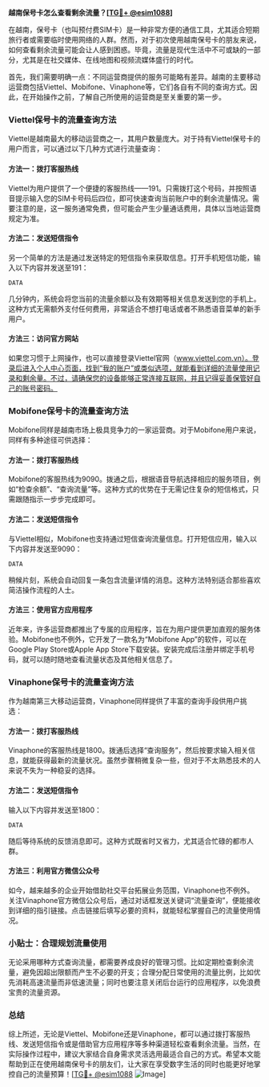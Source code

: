 **越南保号卡怎么查看剩余流量？[[TG💪+ @esim1088](https://t.me/s/esim1088)]**

在越南，保号卡（也叫预付费SIM卡）是一种非常方便的通信工具，尤其适合短期旅行者或需要临时使用网络的人群。然而，对于初次使用越南保号卡的朋友来说，如何查看剩余流量可能会让人感到困惑。毕竟，流量是现代生活中不可或缺的一部分，尤其是在社交媒体、在线地图和视频流媒体盛行的时代。

首先，我们需要明确一点：不同运营商提供的服务可能略有差异。越南的主要移动运营商包括Viettel、Mobifone、Vinaphone等，它们各自有不同的查询方式。因此，在开始操作之前，了解自己所使用的运营商是至关重要的第一步。

### Viettel保号卡的流量查询方法

Viettel是越南最大的移动运营商之一，其用户数量庞大。对于持有Viettel保号卡的用户而言，可以通过以下几种方式进行流量查询：

#### 方法一：拨打客服热线
Viettel为用户提供了一个便捷的客服热线——191。只需拨打这个号码，并按照语音提示输入您的SIM卡号码后四位，即可快速查询当前账户中的剩余流量情况。需要注意的是，这一服务通常免费，但可能会产生少量通话费用，具体以当地运营商规定为准。

#### 方法二：发送短信指令
另一个简单的方法是通过发送特定的短信指令来获取信息。打开手机短信功能，输入以下内容并发送至191：
```
DATA
```
几分钟内，系统会将您当前的流量余额以及有效期等相关信息发送到您的手机上。这种方式无需额外支付任何费用，非常适合不想打电话或者不熟悉语音菜单的新手用户。

#### 方法三：访问官方网站
如果您习惯于上网操作，也可以直接登录Viettel官网（www.viettel.com.vn）。登录后进入个人中心页面，找到“我的账户”或类似选项，就能看到详细的流量使用记录和剩余量。不过，请确保您的设备能够正常连接互联网，并且记得妥善保管好自己的账号密码。

### Mobifone保号卡的流量查询方法

Mobifone同样是越南市场上极具竞争力的一家运营商。对于Mobifone用户来说，同样有多种途径可供选择：

#### 方法一：拨打客服热线
Mobifone的客服热线为9090。拨通之后，根据语音导航选择相应的服务项目，例如“检查余额”、“查询流量”等。这种方式的优势在于无需记住复杂的短信格式，只需跟随指示一步步完成即可。

#### 方法二：发送短信指令
与Viettel相似，Mobifone也支持通过短信查询流量信息。打开短信应用，输入以下内容并发送至9090：
```
DATA
```
稍候片刻，系统会自动回复一条包含流量详情的消息。这种方法特别适合那些喜欢简洁操作流程的人士。

#### 方法三：使用官方应用程序
近年来，许多运营商都推出了专属的应用程序，旨在为用户提供更加直观的服务体验。Mobifone也不例外，它开发了一款名为“Mobifone App”的软件，可以在Google Play Store或Apple App Store下载安装。安装完成后注册并绑定手机号码，就可以随时随地查看流量状态及其他相关信息了。

### Vinaphone保号卡的流量查询方法

作为越南第三大移动运营商，Vinaphone同样提供了丰富的查询手段供用户挑选：

#### 方法一：拨打客服热线
Vinaphone的客服热线是1800。拨通后选择“查询服务”，然后按要求输入相关信息，就能获得最新的流量状况。虽然步骤稍微复杂一些，但对于不太熟悉技术的人来说不失为一种稳妥的选择。

#### 方法二：发送短信指令
输入以下内容并发送至1800：
```
DATA
```
随后等待系统的反馈消息即可。这种方式既省时又省力，尤其适合忙碌的都市人群。

#### 方法三：利用官方微信公众号
如今，越来越多的企业开始借助社交平台拓展业务范围，Vinaphone也不例外。关注Vinaphone官方微信公众号后，通过对话框发送关键词“流量查询”，便能接收到详细的指引链接。点击链接后填写必要的资料，就能轻松掌握自己的流量使用情况。

### 小贴士：合理规划流量使用

无论采用哪种方式查询流量，都需要养成良好的管理习惯。比如定期检查剩余流量，避免因超出限额而产生不必要的开支；合理分配日常使用的流量比例，比如优先消耗高速流量而非低速流量；同时也要注意关闭后台运行的应用程序，以免浪费宝贵的流量资源。

### 总结

综上所述，无论是Viettel、Mobifone还是Vinaphone，都可以通过拨打客服热线、发送短信指令或是借助官方应用程序等多种渠道轻松查看剩余流量。当然，在实际操作过程中，建议大家结合自身需求灵活选用最适合自己的方式。希望本文能帮助到正在使用越南保号卡的朋友们，让大家在享受数字生活的同时也能更好地掌控自己的流量预算！[[TG💪+ @esim1088](https://t.me/s/esim1088) ![Image](https://i.postimg.cc/4NQfJmqS/Snipaste-2025-05-13-00-14-12.png)]
